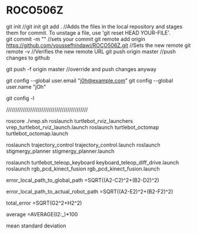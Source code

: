 # ROCO506Z

git init									//git init
git add .									//Adds the files in the local repository 
										  and stages them for commit. To unstage a file, 
										  use 'git reset HEAD YOUR-FILE'.	
git commit -m ""								//sets your commit
git remote add origin https://github.com/youssefhindawi/ROCO506Z.git		//Sets the new remote
git remote -v									//Verifies the new remote URL
git push origin master								//push changes to github

git push -f origin master							//override and push changes anyway


git config --global user.email "j0h@example.com"
git config --global user.name "jOh"

git config -l

////////////////////////////////////////////

roscore
./vrep.sh
roslaunch turtlebot_rviz_launchers vrep_turtlebot_rviz_launch.launch
roslaunch turtlebot_octomap turtlebot_octomap.launch

roslaunch trajectory_control trajectory_control.launch
roslaunch stigmergy_planner stigmergy_planner.launch

roslaunch turtlebot_teleop_keyboard keyboard_teleop_diff_drive.launch
roslaunch rgb_pcd_kinect_fusion rgb_pcd_kinect_fusion.launch


error_local_path_to_global_path
=SQRT((A2-C2)^2+(B2-D2)^2)

error_local_path_to_actual_robot_path
=SQRT((A2-E2)^2+(B2-F2)^2)

total_error
=SQRT(G2^2+H2^2)

average
=AVERAGE(I2:_)*100 


mean 
standard deviation





